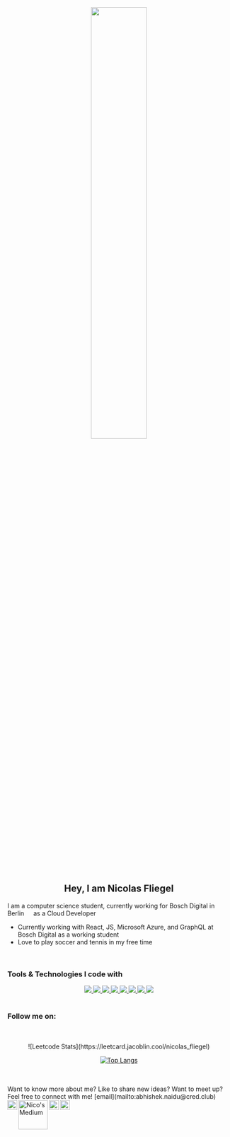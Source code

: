 <div align="center">
    <img src="https://www.wallpaperup.com/uploads/wallpapers/2015/07/26/763385/9a82dcaefabcd4470d587987f7b97e24.jpg" width="50%" height="50%" />
    <h2>
      Hey, I am Nicolas Fliegel 
    </h2>
</div>
          
I am a computer science student, currently working for Bosch Digital in Berlin <img src="https://icons8.de/icon/hTMPE6ntTofO/germany" width="13" /> as a Cloud Developer
- Currently working with React, JS, Microsoft Azure, and GraphQL at Bosch Digital as a working student
- Love to play soccer and tennis in my free time

<br />

<h3>Tools & Technologies I code with</h4>
<div align="center">
  <a href="https://reactjs.org">
    <img src="https://img.shields.io/badge/React-61DAFB?style=for-the-badge&labelColor=20232A&logoColor=61DAFB&logo=react"> 
  </a>
  <a href="https://sass-lang.com">
    <img src="https://img.shields.io/badge/Sass-CC6699?style=for-the-badge&labelColor=be3f80&logoColor=ffffff&logo=sass"> 
  </a>
  <a href="https://www.python.org"> 
    <img src="https://img.shields.io/badge/Python-3776AB?style=for-the-badge&labelColor=FFD43B&logoColor=3776AB&logo=python"
  </a> 
  <a href="https://en.wikipedia.org/wiki/JavaScript">
    <img src="https://img.shields.io/badge/JavaScript-F7DF1E?style=for-the-badge&labelColor=ffffff&logoColor=F7DF1E&logo=javascript">
  </a>
  <a href="https://angular.io">
    <img src="https://img.shields.io/badge/Angular-DD0031?style=for-the-badge&labelColor=ffffff&logoColor=DD0031&logo=angular">
  </a>
  <a href="https://nextjs.org">
    <img src="https://img.shields.io/badge/Next.js-ffffff?style=for-the-badge&labelColor=ffffff&logoColor=000000&logo=next-dot-js"
 </a>
  <a href="https://www.docker.com">
    <img src="https://img.shields.io/badge/Docker-2496ED?style=for-the-badge&labelColor=369cee&logoColor=ffffff&logo=docker">
  </a> 
  <a href="https://auth0.com/">
    <img src="https://img.shields.io/badge/Auth0-EB5424?style=for-the-badge&labelColor=000000&logoColor=EB5424&logo=auth0">
  </a>
</div>
<br/>

<h3>Follow me on:</h3> 
<br/>
    
 <br/>
<div align="center">
  ![Leetcode Stats](https://leetcard.jacoblin.cool/nicolas_fliegel)
  
  [![Top Langs](https://github-readme-stats.vercel.app/api/top-langs/?username=Nico4899)](https://github.com/anuraghazra/github-readme-stats)
  
  <br/>                                                                                                                                             
</div>
 <br/>
  Want to know more about me? Like to share new ideas? Want to meet up? Feel free to connect with me! [email](mailto:abhishek.naidu@cred.club)
    
<br/>
    <a href="https://www.linkedin.com/in/nicolas-fliegel/">
      <img align="left" alt="Nico's LinkedIn" width="22px" src="https://raw.githubusercontent.com/peterthehan/peterthehan/master/assets/linkedin.svg" />
    </a>
    <a href="https://medium.com/@nico.fliegel">
      <img align="left" alt="Nico's Medium" width="66px" src="https://c.neevacdn.net/image/fetch/s--76whhfs---/https%3A//www.thelogocreative.co.uk/wp-content/uploads/2017/08/1_uLuWzCXfq2rt1t_TkuLB8A.png?savepath=1_uLuWzCXfq2rt1t_TkuLB8A.png" />
    </a>
    <a href="https://www.instagram.com/n1c0_f99/">
      <img align="left" alt="Nico's Instagram" width="22px" src="https://upload.wikimedia.org/wikipedia/commons/a/a5/Instagram_icon.png" />
    </a>
    <a href="https://twitter.com/n1c0_f99">
      <img align="left" alt="Nico's Twitter" width="22px" src="https://raw.githubusercontent.com/peterthehan/peterthehan/master/assets/twitter.svg" />
    </a>  

